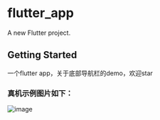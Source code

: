 # flutter_app

A new Flutter project.

## Getting Started

一个flutter app，关于底部导航栏的demo，欢迎star

### 真机示例图片如下：

![image](https://user-images.githubusercontent.com/47528311/112776857-54022e80-9073-11eb-9ff8-81d50fc3759d.png)
